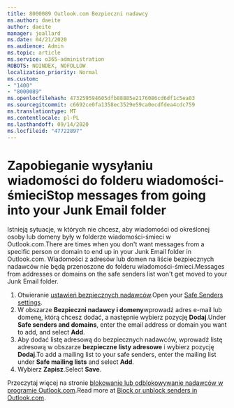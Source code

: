 ```yaml
---
title: 8000089 Outlook.com Bezpieczni nadawcy
ms.author: daeite
author: daeite
manager: joallard
ms.date: 04/21/2020
ms.audience: Admin
ms.topic: article
ms.service: o365-administration
ROBOTS: NOINDEX, NOFOLLOW
localization_priority: Normal
ms.custom:
- "1400"
- "8000089"
ms.openlocfilehash: 473259594605dfb88885e2176086cd6df1c5ea03
ms.sourcegitcommit: c6692ce0fa1358ec3529e59ca0ecdfdea4cdc759
ms.translationtype: MT
ms.contentlocale: pl-PL
ms.lasthandoff: 09/14/2020
ms.locfileid: "47722897"
---
```

# <a name="stop-messages-from-going-into-your-junk-email-folder"></a><span data-ttu-id="c6b73-102">Zapobieganie wysyłaniu wiadomości do folderu wiadomości-śmieci</span><span class="sxs-lookup"><span data-stu-id="c6b73-102">Stop messages from going into your Junk Email folder</span></span>

<span data-ttu-id="c6b73-103">Istnieją sytuacje, w których nie chcesz, aby wiadomości od określonej osoby lub domeny były w folderze wiadomości-śmieci w Outlook.com.</span><span class="sxs-lookup"><span data-stu-id="c6b73-103">There are times when you don't want messages from a specific person or domain to end up in your Junk Email folder in Outlook.com.</span></span> <span data-ttu-id="c6b73-104">Wiadomości z adresów lub domen na liście bezpiecznych nadawców nie będą przenoszone do folderu wiadomości-śmieci.</span><span class="sxs-lookup"><span data-stu-id="c6b73-104">Messages from addresses or domains on the safe senders list won't get moved to your Junk Email folder.</span></span>

1. <span data-ttu-id="c6b73-105">Otwieranie [ustawień bezpiecznych nadawców](https://go.microsoft.com/fwlink/?linkid=2035804).</span><span class="sxs-lookup"><span data-stu-id="c6b73-105">Open your [Safe Senders settings](https://go.microsoft.com/fwlink/?linkid=2035804).</span></span>
2. <span data-ttu-id="c6b73-106">W obszarze **Bezpieczni nadawcy i domeny**wprowadź adres e-mail lub domenę, którą chcesz dodać, a następnie wybierz pozycję **Dodaj**.</span><span class="sxs-lookup"><span data-stu-id="c6b73-106">Under **Safe senders and domains**, enter the email address or domain you want to add, and select **Add**.</span></span>
3. <span data-ttu-id="c6b73-107">Aby dodać listę adresową do bezpiecznych nadawców, wprowadź listę adresową w obszarze **bezpieczne listy adresowe** i wybierz pozycję **Dodaj**.</span><span class="sxs-lookup"><span data-stu-id="c6b73-107">To add a mailing list to your safe senders, enter the mailing list under **Safe mailing lists** and select **Add**.</span></span>
4. <span data-ttu-id="c6b73-108">Wybierz **Zapisz**.</span><span class="sxs-lookup"><span data-stu-id="c6b73-108">Select **Save**.</span></span>

<span data-ttu-id="c6b73-109">Przeczytaj więcej na stronie [blokowanie lub odblokowywanie nadawców w programie Outlook.com](https://support.office.com/article/afba1c94-77bb-4f50-8b85-057cf52f4d5e?wt.mc_id=Office_Outlook_com_Alchemy).</span><span class="sxs-lookup"><span data-stu-id="c6b73-109">Read more at [Block or unblock senders in Outlook.com](https://support.office.com/article/afba1c94-77bb-4f50-8b85-057cf52f4d5e?wt.mc_id=Office_Outlook_com_Alchemy).</span></span>